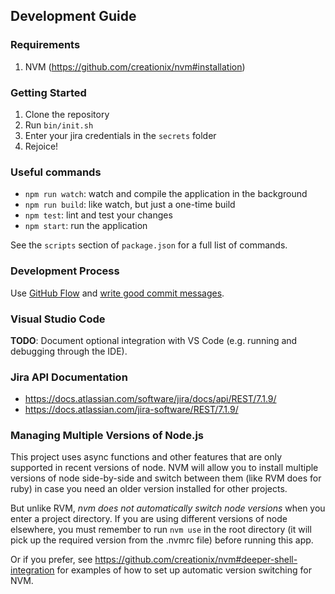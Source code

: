 ## Development Guide

### Requirements

1. NVM (https://github.com/creationix/nvm#installation)

### Getting Started

1. Clone the repository
2. Run `bin/init.sh`
3. Enter your jira credentials in the `secrets` folder
4. Rejoice!

### Useful commands

- `npm run watch`: watch and compile the application in the background
- `npm run build`: like watch, but just a one-time build
- `npm test`: lint and test your changes
- `npm start`: run the application

See the `scripts` section of `package.json` for a full list of commands.

### Development Process ###

Use [GitHub Flow](https://guides.github.com/introduction/flow/) and [write good commit messages](https://chris.beams.io/posts/git-commit/).

### Visual Studio Code ###

**TODO**: Document optional integration with VS Code (e.g. running and debugging through the IDE).

### Jira API Documentation ###

- https://docs.atlassian.com/software/jira/docs/api/REST/7.1.9/
- https://docs.atlassian.com/jira-software/REST/7.1.9/

### Managing Multiple Versions of Node.js

This project uses async functions and other features that are only supported in recent versions of node.  NVM will allow you to install multiple versions of node side-by-side and switch between them (like RVM does for ruby) in case you need an older version installed for other projects.

But unlike RVM, _nvm does not automatically switch node versions_ when you enter a project directory.  If you are using different versions of node elsewhere, you must remember to run `nvm use` in the root directory (it will pick up the required version from the .nvmrc file) before running this app.

Or if you prefer, see https://github.com/creationix/nvm#deeper-shell-integration for examples of how to set up automatic version switching for NVM.
